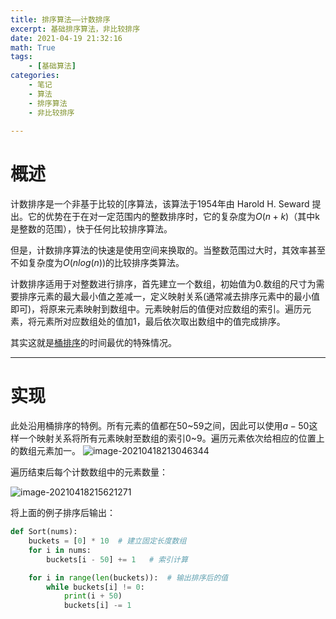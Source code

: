 ```yaml
---
title: 排序算法——计数排序
excerpt: 基础排序算法，非比较排序
date: 2021-04-19 21:32:16
math: True
tags:
	- [基础算法]
categories:
	- 笔记
	- 算法
	- 排序算法
	- 非比较排序
	
---
```


# 概述

计数排序是一个非基于比较的[序算法，该算法于1954年由 Harold H. Seward 提出。它的优势在于在对一定范围内的整数排序时，它的复杂度为$Ο(n+k)$（其中k是整数的范围），快于任何比较排序算法。

但是，计数排序算法的快速是使用空间来换取的。当整数范围过大时，其效率甚至不如复杂度为$O(nlog(n))$的比较排序类算法。

计数排序适用于对整数进行排序，首先建立一个数组，初始值为0.数组的尺寸为需要排序元素的最大最小值之差减一，定义映射关系(通常减去排序元素中的最小值即可)，将原来元素映射到数组中。元素映射后的值便对应数组的索引。遍历元素，将元素所对应数组处的值加1，最后依次取出数组中的值完成排序。

其实这就是[桶排序]( http://xiubenwu.github.io/2021/04/18/%E6%8E%92%E5%BA%8F%E7%AE%97%E6%B3%95%E2%80%94%E2%80%94%E6%A1%B6%E6%8E%92%E5%BA%8F/)的时间最优的特殊情况。

***

# 实现
此处沿用桶排序的特例。所有元素的值都在50\~59之间，因此可以使用$a-50$这样一个映射关系将所有元素映射至数组的索引0\~9。遍历元素依次给相应的位置上的数组元素加一。
![image-20210418213046344](https://gitlab.com/XiubenWu/xiubenwu-images/-/raw/master/img/20210418BucketSort1.png)

遍历结束后每个计数数组中的元素数量：

![image-20210418215621271](https://gitlab.com/XiubenWu/xiubenwu-images/-/raw/master/img/20210418Bucketsort2.png)

将上面的例子排序后输出：

```python
def Sort(nums):
    buckets = [0] * 10  # 建立固定长度数组
    for i in nums:
        buckets[i - 50] += 1   # 索引计算

    for i in range(len(buckets)):  # 输出排序后的值
        while buckets[i] != 0:
            print(i + 50)
            buckets[i] -= 1
```

